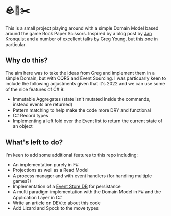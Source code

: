 # 🪨📃✂️

This is a small project playing around with a simple Domain Model based around the game Rock Paper Scissors. Inspired by a blog post by [Jan Kronquist](https://blog.jayway.com/2013/03/08/aggregates-event-sourcing-distilled/) and a number of excellent talks by Greg Young, but [this one](https://vimeo.com/131636650) in particular.

## Why do this?

The aim here was to take the ideas from Greg and implement them in a simple Domain, but with CQRS and Event Sourcing. I was particuarly keen to include the following adjustments given that it's 2022 and we can use some of the nice features of C# 9:

- Immutable Aggregates (state isn't mutated inside the commands, instead events are returned)
- Pattern matching to help make the code more DRY and functional
- C# Record types
- Implementing a left fold over the Event list to return the current state of an object

## What's left to do?

I'm keen to add some additional features to this repo including:

- An implementation purely in F#
- Projections as well as a Read Model
- A process manager and with event handlers (for handling multiple games?)
- Implementation of a [Event Store DB](https://www.eventstore.com/) for persistance
- A multi paradigm implementation with the Domain Model in F# and the Application Layer in C#
- Write an article on DEV.to about this code
- Add Lizard and Spock to the move types

